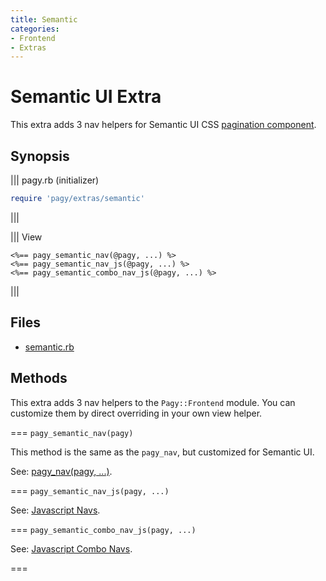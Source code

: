 ```yaml
---
title: Semantic
categories:
- Frontend
- Extras
---
```

# Semantic UI Extra

This extra adds 3 nav helpers for Semantic UI CSS [pagination component](https://semantic-ui.com/collections/menu.html#pagination).

## Synopsis

||| pagy.rb (initializer)
```ruby
require 'pagy/extras/semantic'
```
|||

||| View
```erb
<%== pagy_semantic_nav(@pagy, ...) %>
<%== pagy_semantic_nav_js(@pagy, ...) %>
<%== pagy_semantic_combo_nav_js(@pagy, ...) %>
```
|||

## Files

- [semantic.rb](https://github.com/ddnexus/pagy/blob/master/lib/pagy/extras/semantic.rb)

## Methods

This extra adds 3 nav helpers to the `Pagy::Frontend` module. You can customize them by direct overriding in your own view helper.

=== `pagy_semantic_nav(pagy)`

This method is the same as the `pagy_nav`, but customized for Semantic UI.

See: [pagy_nav(pagy, ...)](/docs/api/frontend.md#pagy-nav-pagy).

=== `pagy_semantic_nav_js(pagy, ...)`

See: [Javascript Navs](/docs/api/javascript/navs.md).

=== `pagy_semantic_combo_nav_js(pagy, ...)`

See: [Javascript Combo Navs](/docs/api/javascript/combo-navs.md).

===